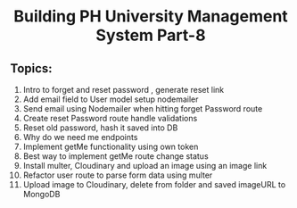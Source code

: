 <h1 align='center'>Building PH University Management System Part-8</h1>

## Topics:

1. Intro to forget and reset password , generate reset link
2. Add email field to User model setup nodemailer
3. Send email using Nodemailer when hitting forget Password route
4. Create reset Password route handle validations
5. Reset old password, hash it saved into DB
6. Why do we need me endpoints
7. Implement getMe functionality using own token
8. Best way to implement getMe route change status
9. Install multer, Cloudinary and upload an image using an image link
10. Refactor user route to parse form data using multer
11. Upload image to Cloudinary, delete from folder and saved imageURL to MongoDB
